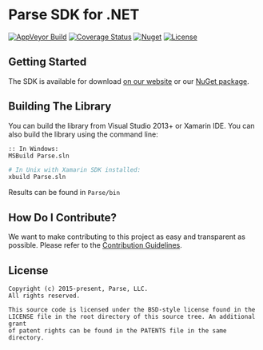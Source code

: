 # Parse SDK for .NET
[![AppVeyor Build][appveyor-svg]][appveyor-link]
[![Coverage Status][coverall-svg]][coverall-link]
[![Nuget][nuget-svg]][nuget-link]
[![License][license-svg]][license-link]

## Getting Started
The SDK is available for download [on our website][parse-download-link] or our [NuGet package][nuget-link].

## Building The Library
You can build the library from Visual Studio 2013+ or Xamarin IDE. You can also build the library using the command line:

```batch
:: In Windows:
MSBuild Parse.sln
```

```bash
# In Unix with Xamarin SDK installed:
xbuild Parse.sln
```

Results can be found in `Parse/bin`

## How Do I Contribute?
We want to make contributing to this project as easy and transparent as possible. Please refer to the [Contribution Guidelines][contributing].

## License

```
Copyright (c) 2015-present, Parse, LLC.
All rights reserved.

This source code is licensed under the BSD-style license found in the
LICENSE file in the root directory of this source tree. An additional grant 
of patent rights can be found in the PATENTS file in the same directory.
```

 [appveyor-link]: https://ci.appveyor.com/project/ParseSDK/parse-sdk-dotnet
 [appveyor-svg]: https://ci.appveyor.com/api/projects/status/ri5jqgkv9hfkcrfl?svg=true
 [contributing]: https://github.com/ParsePlatform/Parse-SDK-dotNET/blob/master/CONTRIBUTING.md
 [coverall-link]: https://coveralls.io/github/ParsePlatform/Parse-SDK-dotNET?branch=master
 [coverall-svg]: https://coveralls.io/repos/ParsePlatform/Parse-SDK-dotNET/badge.svg?branch=master
 [license-svg]: https://img.shields.io/badge/license-BSD-lightgrey.svg
 [license-link]: https://github.com/ParsePlatform/Parse-SDK-dotNET/blob/master/LICENSE
 [nuget-link]: http://nuget.org/packages/parse
 [nuget-svg]: https://img.shields.io/nuget/v/parse.svg
 [parse-download-link]: https://parse.com/docs/downloads

